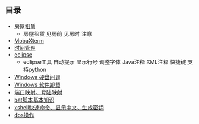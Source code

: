 ## 目录 ##
- [房屋租赁](https://github.com/liuxingrichu/tools-experiences/blob/master/rent.md)
	- 房屋租赁 见房前 见房时 注意
- [MobaXterm](https://github.com/liuxingrichu/tools-experiences/blob/master/MobaXterm.md)
- [时间管理](https://github.com/liuxingrichu/tools-experiences/blob/master/time%20manage.md)
- [eclipse](https://github.com/liuxingrichu/tools-experiences/blob/master/eclipse.md)
	- eclipse工具 自动提示 显示行号 调整字体 Java注释 XML注释 快捷键 支持python
- [Windows 硬盘问题](https://github.com/liuxingrichu/tools-experiences/blob/master/window7_disk.md)
- [Windows 软件卸载](https://github.com/liuxingrichu/tools-experiences/blob/master/msicuu2.md)
- [端口映射、登陆映射](https://github.com/liuxingrichu/tools-experiences/blob/master/IPOP.md)
- [bat脚本基本知识](https://github.com/liuxingrichu/tools-experiences/blob/master/bat.md)
- [xshell快速命令、显示中文、生成密钥](https://github.com/liuxingrichu/tools-experiences/blob/master/Xshell.md)
- [dos操作](https://github.com/liuxingrichu/tools-experiences/blob/master/dos.md)

